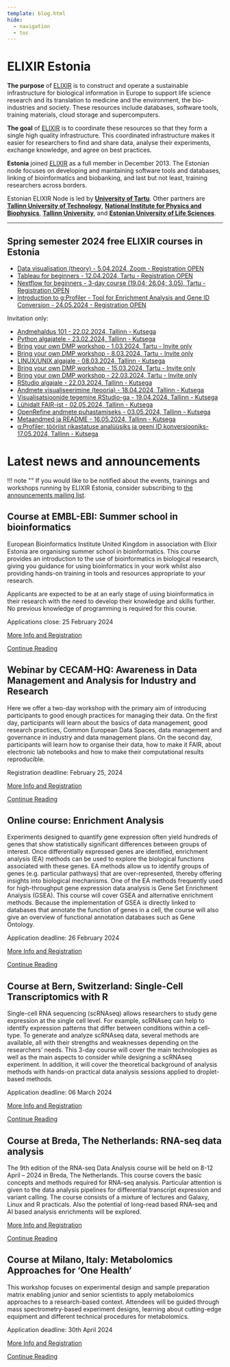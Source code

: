 ```yaml
---
template: blog.html
hide:
  - navigation
  - toc
---
```

# ELIXIR Estonia

**The purpose** of [ELIXIR](https://www.elixir-europe.org) is to construct and
operate a sustainable infrastructure for biological information in Europe to
support life science research and its translation to medicine and the
environment, the bio-industries and society. These resources include databases,
software tools, training materials, cloud storage and supercomputers.

**The goal** of [ELIXIR](https://www.elixir-europe.org) is to coordinate these
resources so that they form a single high quality infrastructure. This
coordinated infrastructure makes it easier for researchers to find and share
data, analyse their experiments, exchange knowledge, and agree on best
practices.

**Estonia** joined [ELIXIR](https://www.elixir-europe.org) as a full member in
December 2013. The Estonian node focuses on developing and maintaining software
tools and databases, linking of bioinformatics and biobanking, and last but not
least, training researchers across borders.

Estonian ELIXIR Node is led by **[University of Tartu](https://www.ut.ee/en)**.
Other partners are
**[Tallinn University of Technology](https://taltech.ee/en)**,
**[National Institute for Physics and Biophysics](https://kbfi.ee/?lang=en)**,
**[Tallinn University](https://www.tlu.ee/en)**, and
**[Estonian University of Life Sciences](https://www.emu.ee/en)**.

---
## Spring semester 2024 free ELIXIR courses in Estonia
<!---
##  [Autumn semester ELIXIR courses](news/posts/2023/autumn-courses.md)

ELIXIR Estonia is continuing with the data management-related lectures and
workshops this semester. To get more information about these courses, read below
and visit https://elixir.ut.ee/training.

[Read more](news/posts/2023/autumn-courses.md)
-->
* [Data visualisation (theory) - 5.04.2024, Zoom - Registration OPEN](news/posts/2024/Data_visualisation_theory.md)
* [Tableau for beginners - 12.04.2024, Tartu - Registration OPEN](news/posts/2024/Tableau_for_beginners.md)
* [Nextflow for beginners - 3-day course (19.04; 26.04; 3.05), Tartu - Registration OPEN](news/posts/2024/Nextflow.md)
* [Introduction to g:Profiler - Tool for Enrichment Analysis and Gene ID Conversion - 24.05.2024 -  Registration OPEN](news/posts/2024/g:profiler_english.md)

Invitation only: 

* [Andmehaldus 101 - 22.02.2024, Tallinn - Kutsega](news/posts/2024/Andmehaldus_101.md)
* [Python algajatele - 23.02.2024, Tallinn - Kutsega](news/posts/2024/Python_algajatele.md)
* [Bring your own DMP workshop - 1.03.2024, Tartu - Invite only](news/posts/2024/BYO_DMP_2024-03-01.md)
* [Bring your own DMP workshop - 8.03.2024, Tartu - Invite only](news/posts/2024/BYO_DMP_2024-03-08.md)
* [LINUX/UNIX algajale - 08.03.2024, Tallinn - Kutsega](news/posts/2024/Unix.md)
* [Bring your own DMP workshop - 15.03.2024, Tartu - Invite only](news/posts/2024/BYO_DMP_2024-03-15.md)
* [Bring your own DMP workshop - 22.03.2024, Tartu - Invite only](news/posts/2024/BYO_DMP_2024-03-22.md)
* [RStudio algajale - 22.03.2024, Tallinn - Kutsega](news/posts/2024/RStudio_algajale.md)
* [Andmete visualiseerimine (teooria) - 18.04.2024, Tallinn - Kutsega](news/posts/2024/Andmete_visualiseerimine_teooria.md)
* [Visualisatsioonide tegemine RStudio-ga - 19.04.2024, Tallinn - Kutsega](news/posts/2024/Visualisatsioonide_tegemine_RStudio.md)
* [Lühidalt FAIR-ist - 02.05.2024, Tallinn - Kutsega](news/posts/2024/Lühidalt_FAIR.md)
* [OpenRefine andmete puhastamiseks - 03.05.2024, Tallinn - Kutsega](news/posts/2024/OpenRefine_andmete_puhastamiseks.md)
* [Metaandmed ja README - 16.05.2024, Tallinn - Kutsega](news/posts/2024/Metadata_README.md)
* [g:Profiler: tööriist rikastatuse analüüsiks ja geeni ID konversiooniks- 17.05.2024, Tallinn - Kutsega](news/posts/2024/g_profiler.md)

# Latest news and announcements

!!! note ""
    If you would like to be notified about the events, trainings and workshops
    running by ELIXIR Estonia, consider subscribing to [the announcements mailing
    list](https://lists.ut.ee/wws/subscribe/elixir.news?previous_action=edit_list_request).

## Course at EMBL-EBI: Summer school in bioinformatics

European Bioinformatics Institute United Kingdom in association with Elixir Estonia are organising summer school in bioinformatics. This course provides an introduction to the use of bioinformatics in biological research, giving you guidance for using bioinformatics in your work whilst also providing hands-on training in tools and resources appropriate to your research.

Applicants are expected to be at an early stage of using bioinformatics in their research with the need to develop their knowledge and skills further. No previous knowledge of programming is required for this course.

Applications close: 25 February 2024

[More Info and Registration](https://www.ebi.ac.uk/training/events/summer-school-bioinformatics-1/) 

[Continue Reading](news/posts/2024/Summer_school_in_bioinformatics.md) 

## Webinar by CECAM-HQ: Awareness in Data Management and Analysis for Industry and Research

Here we offer a two-day workshop with the primary aim of introducing participants to good enough practices for managing their data. On the first day, participants will learn about the basics of data management, good research practices, Common European Data Spaces, data management and governance in industry and data management plans. On the second day, participants will learn how to organise their data, how to make it FAIR, about electronic lab notebooks and how to make their computational results reproducible.

Registration deadline: February 25, 2024

[More Info and Registration](https://www.cecam.org/workshop-details/1349) 

[Continue Reading](news/posts/2024/Awareness_DM_Analysis_Industry_Research.md) 


## Online course: Enrichment Analysis

Experiments designed to quantify gene expression often yield hundreds of genes that show statistically significant differences between groups of interest. Once differentially expressed genes are identified, enrichment analysis (EA) methods can be used to explore the biological functions associated with these genes. EA methods allow us to identify groups of genes (e.g. particular pathways) that are over-represented, thereby offering insights into biological mechanisms. One of the EA methods frequently used for high-throughput gene expression data analysis is Gene Set Enrichment Analysis (GSEA). This course will cover GSEA and alternative enrichment methods. Because the implementation of GSEA is directly linked to databases that annotate the function of genes in a cell, the course will also give an overview of functional annotation databases such as Gene Ontology.

Application deadline: 26 February 2024

[More Info and Registration](https://www.sib.swiss/training/course/20240311_ENRIC) 

[Continue Reading](news/posts/2024/Enrichment_Analysis.md) 

## Course at  Bern, Switzerland: Single-Cell Transcriptomics with R

Single-cell RNA sequencing (scRNAseq) allows researchers to study gene expression at the single cell level. For example, scRNAseq can help to identify expression patterns that differ between conditions within a cell-type. To generate and analyze scRNAseq data, several methods are available, all with their strengths and weaknesses depending on the researchers’ needs. This 3-day course will cover the main technologies as well as the main aspects to consider while designing a scRNAseq experiment. In addition, it will cover the theoretical background of analysis methods with hands-on practical data analysis sessions applied to droplet-based methods.

Application deadline: 06 March 2024

[More Info and Registration](https://www.sib.swiss/training/course/20240318_ISCTR) 

[Continue Reading](news/posts/2024/Single-Cell_Transcriptomics_with_R.md) 

## Course at  Breda, The Netherlands: RNA-seq data analysis

The 9th edition of the RNA-seq Data Analysis course will be held on 8-12 April – 2024 in Breda, The Netherlands. This course covers the basic concepts and methods required for RNA-seq analysis. Particular attention is given to the data analysis pipelines for differential transcript expression and variant calling. The course consists of a mixture of lectures and Galaxy, Linux and R practicals. Also the potential of long-read based RNA-seq and AI based analysis enrichments will be explored.

[More Info and Registration](https://www.dtls.nl/courses/rna-seq-data-analysis-2024/) 

[Continue Reading](news/posts/2024/RNA-seq_data_analysis.md) 

## Course at  Milano, Italy: Metabolomics Approaches for ‘One Health’

This workshop focuses on experimental design and sample preparation matrix enabling junior and senior scientists to apply metabolomics approaches to a research-based context.
Attendees will be guided through mass spectrometry-based experiment designs, learning about cutting-edge equipment and different technical procedures for metabolomics.

Application deadline: 30th April 2024

[More Info and Registration](https://elixir-iib-training.github.io/site/2024-05-30-Metabolomics_Course) 

[Continue Reading](news/posts/2024/Metabolomics_Approaches_for_One_Health.md) 
